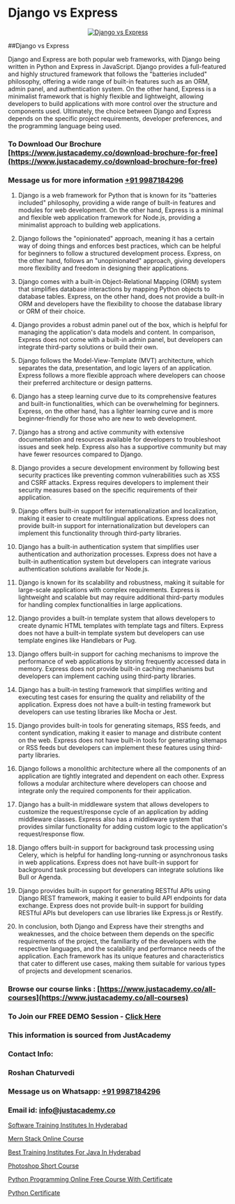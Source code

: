 # Django vs Express

<p align="center">
  <a href="https://justacademy.co/course-detail/django-training">
    <img src="https://justacademy.co/storage2/course_image/1677245458_course_image.webp" alt="Django vs Express">
  </a>
</p>
##Django vs Express

Django and Express are both popular web frameworks, with Django being written in Python and Express in JavaScript. Django provides a full-featured and highly structured framework that follows the "batteries included" philosophy, offering a wide range of built-in features such as an ORM, admin panel, and authentication system. On the other hand, Express is a minimalist framework that is highly flexible and lightweight, allowing developers to build applications with more control over the structure and components used. Ultimately, the choice between Django and Express depends on the specific project requirements, developer preferences, and the programming language being used.
### To Download Our Brochure [https://www.justacademy.co/download-brochure-for-free](https://www.justacademy.co/download-brochure-for-free)
### Message us for more information [+91 9987184296](https://api.whatsapp.com/send?phone=919987184296)
1) Django is a web framework for Python that is known for its "batteries included" philosophy, providing a wide range of built-in features and modules for web development. On the other hand, Express is a minimal and flexible web application framework for Node.js, providing a minimalist approach to building web applications.

2) Django follows the "opinionated" approach, meaning it has a certain way of doing things and enforces best practices, which can be helpful for beginners to follow a structured development process. Express, on the other hand, follows an "unopinionated" approach, giving developers more flexibility and freedom in designing their applications.

3) Django comes with a built-in Object-Relational Mapping (ORM) system that simplifies database interactions by mapping Python objects to database tables. Express, on the other hand, does not provide a built-in ORM and developers have the flexibility to choose the database library or ORM of their choice.

4) Django provides a robust admin panel out of the box, which is helpful for managing the application's data models and content. In comparison, Express does not come with a built-in admin panel, but developers can integrate third-party solutions or build their own.

5) Django follows the Model-View-Template (MVT) architecture, which separates the data, presentation, and logic layers of an application. Express follows a more flexible approach where developers can choose their preferred architecture or design patterns.

6) Django has a steep learning curve due to its comprehensive features and built-in functionalities, which can be overwhelming for beginners. Express, on the other hand, has a lighter learning curve and is more beginner-friendly for those who are new to web development.

7) Django has a strong and active community with extensive documentation and resources available for developers to troubleshoot issues and seek help. Express also has a supportive community but may have fewer resources compared to Django.

8) Django provides a secure development environment by following best security practices like preventing common vulnerabilities such as XSS and CSRF attacks. Express requires developers to implement their security measures based on the specific requirements of their application.

9) Django offers built-in support for internationalization and localization, making it easier to create multilingual applications. Express does not provide built-in support for internationalization but developers can implement this functionality through third-party libraries.

10) Django has a built-in authentication system that simplifies user authentication and authorization processes. Express does not have a built-in authentication system but developers can integrate various authentication solutions available for Node.js.

11) Django is known for its scalability and robustness, making it suitable for large-scale applications with complex requirements. Express is lightweight and scalable but may require additional third-party modules for handling complex functionalities in large applications.

12) Django provides a built-in template system that allows developers to create dynamic HTML templates with template tags and filters. Express does not have a built-in template system but developers can use template engines like Handlebars or Pug.

13) Django offers built-in support for caching mechanisms to improve the performance of web applications by storing frequently accessed data in memory. Express does not provide built-in caching mechanisms but developers can implement caching using third-party libraries.

14) Django has a built-in testing framework that simplifies writing and executing test cases for ensuring the quality and reliability of the application. Express does not have a built-in testing framework but developers can use testing libraries like Mocha or Jest.

15) Django provides built-in tools for generating sitemaps, RSS feeds, and content syndication, making it easier to manage and distribute content on the web. Express does not have built-in tools for generating sitemaps or RSS feeds but developers can implement these features using third-party libraries.

16) Django follows a monolithic architecture where all the components of an application are tightly integrated and dependent on each other. Express follows a modular architecture where developers can choose and integrate only the required components for their application.

17) Django has a built-in middleware system that allows developers to customize the request/response cycle of an application by adding middleware classes. Express also has a middleware system that provides similar functionality for adding custom logic to the application's request/response flow.

18) Django offers built-in support for background task processing using Celery, which is helpful for handling long-running or asynchronous tasks in web applications. Express does not have built-in support for background task processing but developers can integrate solutions like Bull or Agenda.

19) Django provides built-in support for generating RESTful APIs using Django REST framework, making it easier to build API endpoints for data exchange. Express does not provide built-in support for building RESTful APIs but developers can use libraries like Express.js or Restify.

20) In conclusion, both Django and Express have their strengths and weaknesses, and the choice between them depends on the specific requirements of the project, the familiarity of the developers with the respective languages, and the scalability and performance needs of the application. Each framework has its unique features and characteristics that cater to different use cases, making them suitable for various types of projects and development scenarios.

### Browse our course links : [https://www.justacademy.co/all-courses](https://www.justacademy.co/all-courses) 
### To Join our FREE DEMO Session - [Click Here](https://www.justacademy.co/register-for-course-demo)


### This information is sourced from JustAcademy
### Contact Info:
### Roshan Chaturvedi
### Message us on Whatsapp: [+91 9987184296](https://api.whatsapp.com/send?phone=919987184296)
### Email id: [info@justacademy.co](mailto:info@justacademy.co)
                
[Software Training Institutes In Hyderabad](https://www.linkedin.com/pulse/software-training-institutes-hyderabad-justacademy-ahmedabad-3yqgc?trackingId=l3IrHnL%2B8I4Srh42hn8KeQ%3D%3D&lipi=urn%3Ali%3Apage%3Ad_flagship3_company_admin%3B3%2BtJc%2BpNTTerSF3IjNFs1w%3D%3D)

[Mern Stack Online Course](https://www.linkedin.com/pulse/mern-stack-online-course-justacademy-chandigarh-yyb8e/)

[Best Training Institutes For Java In Hyderabad](https://medium.com/@ranepooja/best-training-institutes-for-java-in-hyderabad-317fbdff48c9)

[Photoshop Short Course](https://medium.com/@ranepooja/photoshop-short-course-cf3a88adf409)

[Python Programming Online Free Course With Certificate](https://justacademyin.github.io/justacademy/python-programming-online-free-course-with-certificate)

[Python Certificate](https://justacademyin.github.io/justacademy/python-certificate)

